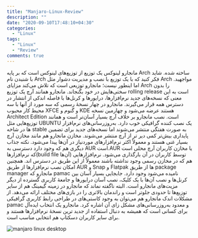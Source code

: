 ```yaml
---
title: "Manjaro-Linux-Review"
description: ""
date: "2020-09-10T17:48:10+04:30"
categories:
  - "Linux"
tags:
  - "Linux"
  - "Review"
comments: true
---
```

مانجارو لینوکس یک توزیع از توزیع‌های لینوکس است که بر پایه Arch ساخته شده. شاید با شنیدن نام Arch فکر کنید که با یک توزیع با نصب و مدیریت دشوار مثل Arch مواجهید. اما اینطور نیست؛ مانجارو توزیعی است که تلاش می‌کند مزایای Arch را بدون سختی‌هایش در خود بگنجاند. مانجارو همانند آرچ یک توزیع rolling release است به این معنی که نسخه‌های جدید نرم‌افزار‌ها، درایور‌ها و کرنل‌ها با فاصله اندکی از انتشار در دسترس همه قرار می‌گیرند.
مانجارو در چهار نسخهٔ رسمی که سه مورد از آنها با سه محیط کار محبوب XFCE و گنوم و KDE هستند عرضه می‌شود و چهارمین نسخه Architect Edition است. نصب مانجارو بر خلاف آرچ بسیار آسان‌تر است و همانند توزیع‌هایی مثل UBUNTU یک نصب کننده گرافیکی خوب دارد.
به‌روزرسانی‌های نرم‌افزار ها در شاخه stable به صورت هفتگی منتشر می‌شوند اما نسخه‌های جدید برای تضمین پایداری بیش‌تر کمی دیر تر از آرچ منتشر می‌شوند. مخازن مانجارو هم مانند مخازن آرچ بسیار غنی هستند و معمولاً اکثر نرم‌افزار‌های موردنیاز در آن‌ها پیدا می‌شود. نکته جذاب دیگری هم که وجود دارد دسترسی به AUR است.AUR یا مخازن کاربران آرچ محلی است که نرم‌افزار‌ها‌(build file آن‌ها) توسط کاربران در آن بارگذاری می‌شود. نرم‌افزار‌هایی هم که در مخازن رسمی وجود نداشته باشند معمولاً از این طریق در دسترس اند.
همچنین امکان نصب نرم‌افزار‌ها از طریق AUR و Snap و Flatpak ها از طریق package manager مانجارو که pamac نامیده می‌شود وجود دارد.
جابجایی بسیار آسان بین کرنل‌ها و نصب آن‌ها با یک کلیک، نصب آسان درایور‌ها و جامعهٔ کاربری گسترده از دیگر مزیت‌‌های مانجارو است.
البته ناگفته نماند که مانجارو در زمینه گیمینگ هم از سایر توزیع‌ها تا حدودی جلوتر است و راندمان بالاتری را در بازی‌های مختلف ارائه می‌دهد.
از مشکلات اندک مانجارو هم می‌توان به وجود کاستی‌های در طراحی رابط کاربری گرافیکی pamac و معدود به‌روزرسانی‌های مشکل زای آن اشاره کرد.
مانجارو یک انتخاب ایده‌آل برای کسانی است که همیشه به دنبال استفاده از جدید ترین نسخهٔ نرم‌افزار‌ها هستند و برای سایر کاربران دسکتاپ هم انتخابی مناسب است.

<img src="/img/manjaro-linux-review.png" alt="manjaro linux desktop">